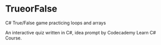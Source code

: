 # TrueorFalse
C# True/False game practicing loops and arrays

An interactive quiz written in C#, idea prompt by Codecademy Learn C# Course. 
